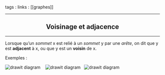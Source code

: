 tags : 
links : [[graphes]]

****

<h2 style="text-align: center;"> Voisinage et adjacence </h2>

****


Lorsque qu’un _sommet_ x est relié à un _sommet_ y par une _arête_, on dit que y est **adjacent** à x, ou que y est un **voisin** de x.

Exemples :

 ![](https://info.blaisepascal.fr/wp-content/uploads/2021/01/drawit-diagram-111.png "drawit diagram")    ![](https://info.blaisepascal.fr/wp-content/uploads/2021/01/drawit-diagram-133.png "drawit diagram")   ![](https://info.blaisepascal.fr/wp-content/uploads/2021/01/drawit-diagram-116.png "drawit diagram")